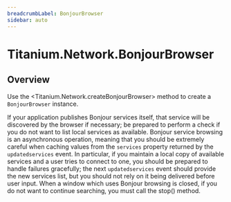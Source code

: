 ```yaml
---
breadcrumbLabel: BonjourBrowser
sidebar: auto
---
```


# Titanium.Network.BonjourBrowser

<ProxySummary/>

## Overview

Use the <Titanium.Network.createBonjourBrowser> method to create a `BonjourBrowser` instance.

If your application publishes Bonjour services itself, that service will be discovered 
by the browser if necessary; be prepared to perform a check if you do not want to list 
local services as available.  Bonjour service browsing is an asynchronous operation, 
meaning that you should be extremely careful when caching values from the `services` 
property returned by the `updatedservices` event.  In particular, if you maintain a 
local copy of available services and a user tries to connect to one, you should be prepared 
to handle failures gracefully; the next `updatedservices` event should provide the new 
services list, but you should not rely on it being delivered before user input.  When 
a window which uses Bonjour browsing is closed, if you do not want to continue searching, 
you must call the stop() method.

<ApiDocs/>
